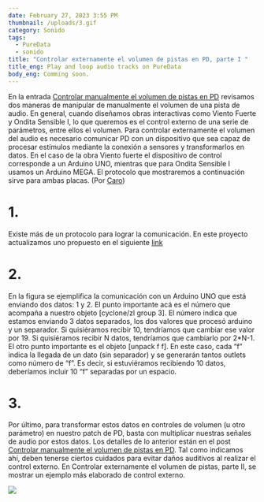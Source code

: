 ```yaml
---
date: February 27, 2023 3:55 PM
thumbnail: /uploads/3.gif
category: Sonido
tags:
  - PureData
  - sonido
title: "Controlar externamente el volumen de pistas en PD, parte I "
title_eng: Play and loop audio tracks on PureData
body_eng: Comming soon.
---
```

<div>

En la entrada [Controlar manualmente el volumen de pistas en PD](https://www.ignacioserranol.com/sensiblog/controlar-manualmente-el-volumen-de-las-pistas-en-puredata) revisamos dos maneras de manipular de manualmente el volumen de una pista de audio. En general, cuando diseñamos obras interactivas como Viento Fuerte y Ondita Sensible I, lo que queremos es el control externo de una serie de parámetros, entre ellos el volumen. Para controlar externamente el volumen del audio es necesario comunicar PD con un dispositivo que sea capaz de procesar estímulos mediante la conexión a sensores y transformarlos en datos. En el caso de la obra Viento fuerte el dispositivo de control corresponde a un Arduino UNO, mientras que para Ondita Sensible I usamos un Arduino MEGA. El protocolo que mostraremos a continuación sirve para ambas placas. (Por [Caro](https://sites.google.com/view/caroespinoza))

# 1.

Existe más de un protocolo para lograr la comunicación. En este proyecto actualizamos uno propuesto en el siguiente [link](https://www.youtube.com/watch?v=WPj-clNbvfk) 

# 2.

En la figura se ejemplifica la comunicación con un Arduino UNO que está enviando dos datos: 1 y 2. El punto importante acá es el número que acompaña a nuestro objeto \[cyclone/zl group 3]. El número indica que estamos enviando 3 datos separados, los dos valores que procesó arduino y un separador. Si quisiéramos recibir 10, tendríamos que cambiar ese valor por 19. Si quisiéramos recibir N datos, tendríamos que cambiarlo por 2*N-1. El otro punto importante es el objeto \[unpack f f]. En este caso, cada “f” indica la llegada de un dato (sin separador) y se generarán tantos outlets como número de “f”. Es decir, si estuviéramos recibiendo 10 datos, deberíamos incluir 10 “f” separadas por un espacio.

# 3.

Por último, para transformar estos datos en controles de volumen (u otro parámetro) en nuestro patch de PD, basta con multiplicar nuestras señales de audio por estos datos. Los detalles de lo anterior están en el post [Controlar manualmente el volumen de pistas en PD](https://www.ignacioserranol.com/sensiblog/controlar-manualmente-el-volumen-de-las-pistas-en-puredata). Tal como indicamos ahí, deben tenerse ciertos cuidados para evitar daños auditivos al realizar el control externo. En Controlar externamente el volumen de pistas, parte II, se mostrar un ejemplo más elaborado de control externo.

</div>

<div>

![](/uploads/3.gif)

</div>